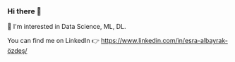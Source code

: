 ### Hi there 👋

:sparkler: I'm interested in Data Science, ML, DL.

You can find me on LinkedIn :point_right: https://www.linkedin.com/in/esra-albayrak-özdeş/

<!--
**esratahirovic/esratahirovic** is a ✨ _special_ ✨ repository because its `README.md` (this file) appears on your GitHub profile.

Here are some ideas to get you started:

- 🔭 I’m currently working on ...
- 🌱 I’m currently learning ...
- 👯 I’m looking to collaborate on ...
- 🤔 I’m looking for help with ...
- 💬 Ask me about ...
- 📫 How to reach me: ...
- 😄 Pronouns: ...
- ⚡ Fun fact: ...
-->
